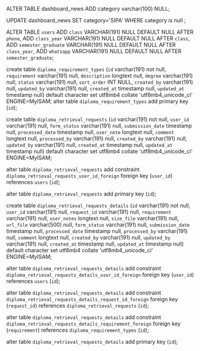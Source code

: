 
ALTER TABLE dashboard_news ADD category varchar(100) NULL;

UPDATE dashboard_news SET  category='SIPA' WHERE category is null ;

ALTER TABLE `users` ADD `class` VARCHAR(191) NULL DEFAULT NULL AFTER `phone`, ADD `class_year` VARCHAR(191) NULL DEFAULT NULL AFTER `class`, ADD `semester_graduate` VARCHAR(191) NULL DEFAULT NULL AFTER `class_year`, ADD `whatsapp` VARCHAR(191) NULL DEFAULT NULL AFTER `semester_graduate`;


 create table `diploma_requirement_types` (`id` varchar(191) not null, `requirement` varchar(191) null, `description` longtext null, `degree` varchar(191) null, `status` varchar(191) null, `sort_order` INT NULL, `created_by` varchar(191) null, `updated_by` varchar(191) null, `created_at` timestamp null, `updated_at` timestamp null) default character set utf8mb4 collate 'utf8mb4_unicode_ci' ENGINE=MyISAM;
 alter table `diploma_requirement_types` add primary key (`id`);
 
 create table `diploma_retrieval_requests` (`id` varchar(191) not null, `user_id` varchar(191) null, `form_status` varchar(191) null, `submission_date` timestamp null, `processed_date` timestamp null, `user_note` longtext null, `comment` longtext null, `processed_by` varchar(191) null, `created_by` varchar(191) null, `updated_by` varchar(191) null, `created_at` timestamp null, `updated_at` timestamp null) default character set utf8mb4 collate 'utf8mb4_unicode_ci' ENGINE=MyISAM;
 
 alter table `diploma_retrieval_requests` add constraint `diploma_retrieval_requests_user_id_foreign` foreign key (`user_id`) references `users` (`id`);
 
 alter table `diploma_retrieval_requests` add primary key (`id`);
 
 create table `diploma_retrieval_requests_details` (`id` varchar(191) not null, `user_id` varchar(191) null, `request_id` varchar(191) null, `requirement` varchar(191) null, `user_notes` longtext null, `size_file` varchar(191) null, `url_file` varchar(500) null, `form_status` varchar(191) null, `submission_date` timestamp null, `processed_date` timestamp null, `processed_by` varchar(191) null, `comment` longtext null, `created_by` varchar(191) null, `updated_by` varchar(191) null, `created_at` timestamp null, `updated_at` timestamp null) default character set utf8mb4 collate 'utf8mb4_unicode_ci' ENGINE=MyISAM;
 
 alter table `diploma_retrieval_requests_details` add constraint `diploma_retrieval_requests_details_user_id_foreign` foreign key (`user_id`) references `users` (`id`);
 
 alter table `diploma_retrieval_requests_details` add constraint `diploma_retrieval_requests_details_request_id_foreign` foreign key (`request_id`) references `diploma_retrieval_requests` (`id`);
 
 alter table `diploma_retrieval_requests_details` add constraint `diploma_retrieval_requests_details_requirement_foreign` foreign key (`requirement`) references `diploma_requirement_types` (`id`);
 
 alter table `diploma_retrieval_requests_details` add primary key (`id`);
